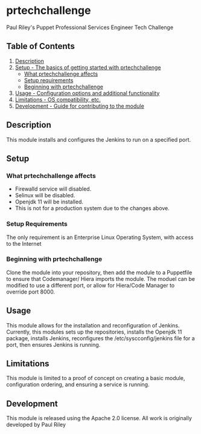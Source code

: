 # prtechchallenge

Paul Riley's Puppet Professional Services Engineer Tech Challenge

## Table of Contents

1. [Description](#description)
1. [Setup - The basics of getting started with prtechchallenge](#setup)
    * [What prtechchallenge affects](#what-prtechchallenge-affects)
    * [Setup requirements](#setup-requirements)
    * [Beginning with prtechchallenge](#beginning-with-prtechchallenge)
1. [Usage - Configuration options and additional functionality](#usage)
1. [Limitations - OS compatibility, etc.](#limitations)
1. [Development - Guide for contributing to the module](#development)

## Description

This module installs and configures the Jenkins to run on a specified port.

## Setup

### What prtechchallenge affects

* Firewalld service will disabled.
* Selinux will be disabled.
* Openjdk 11 will be installed.
* This is not for a production system due to the changes above.

### Setup Requirements

The only requirement is an Enterprise Linux Operating System, with access
to the Internet

### Beginning with prtechchallenge

Clone the module into your repository, then add the module to a Puppetfile to
ensure that Codemanager/ Hiera imports the module. The moduel can be modified
to use a different port, or allow for Hiera/Code Manager to override port 8000.

## Usage

This module allows for the installation and reconfiguration of Jenkins.
Currently, this modules sets up the repositories, installs the Openjdk 11
package, installs Jenkins, reconfigures the /etc/syscconfig/jenkins file for
a port, then ensures Jenkins is running.

## Limitations

This module is limited to a proof of concept on creating a basic module,
configuration ordering, and ensuring a service is running.

## Development

This module is released using the Apache 2.0 license. All work is originally
developed by Paul Riley
